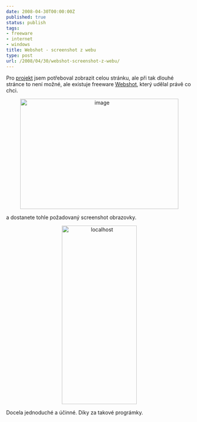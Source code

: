 ```yaml
---
date: 2008-04-30T00:00:00Z
published: true
status: publish
tags:
- freeware
- internet
- windows
title: Webshot - screenshot z webu
type: post
url: /2008/04/30/webshot-screenshot-z-webu/
---
```


Pro <a href="http://blog.prskavec.net/?page_id=84">projekt</a> jsem potřeboval zobrazit celou stránku, ale při tak dlouhé stránce to není možné, ale existuje freeware <a href="http://www.websitescreenshots.com/">Webshot</a>, který udělal právě co chci.

<a href="http://blog.prskavec.net/wp-content/uploads/2008/04/image16.png"></a>
<p style="text-align: center;"><img class="aligncenter" style="border: 0px none;" src="http://blog.prskavec.net/wp-content/uploads/2008/04/image-thumb9.png" border="0" alt="image" width="429" height="299" /></p>
a dostanete tohle požadovaný screenshot obrazovky.

<a href="http://blog.prskavec.net/wp-content/uploads/2008/04/localhost1.jpg"></a>
<p style="text-align: center;"><img class="aligncenter" style="border: 0px none;" src="http://blog.prskavec.net/wp-content/uploads/2008/04/localhost-thumb1.jpg" border="0" alt="localhost" width="203" height="484" /></p>
Docela jednoduché a účinné. Díky za takové prográmky.
